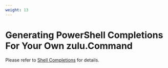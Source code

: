 ```yaml
---
weight: 13
---
```


# Generating PowerShell Completions For Your Own zulu.Command

Please refer to [Shell Completions](_index.md#powershell-completions) for details.

